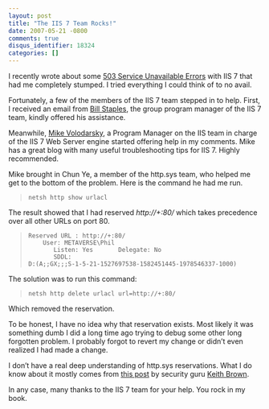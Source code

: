 ```yaml
---
layout: post
title: "The IIS 7 Team Rocks!"
date: 2007-05-21 -0800
comments: true
disqus_identifier: 18324
categories: []
---
```

I recently wrote about some [503 Service Unavailable
Errors](http://haacked.com/archive/2007/05/18/service-unavailable-errors-in-iis-7-are-killing-me.aspx "Service Unavailable in IIS 7")
with IIS 7 that had me completely stumped. I tried everything I could
think of to no avail.

Fortunately, a few of the members of the IIS 7 team stepped in to help.
First, I received an email from [Bill
Staples](http://blogs.iis.net/bills/ "Bill Staples"), the group program
manager of the IIS 7 team, kindly offered his assistance.

Meanwhile, [Mike
Volodarsky](http://mvolo.com/blogs/serverside/ "Mike Volodarsky"), a
Program Manager on the IIS team in charge of the IIS 7 Web Server engine
started offering help in my comments. Mike has a great blog with many
useful troubleshooting tips for IIS 7. Highly recommended.

Mike brought in Chun Ye, a member of the http.sys team, who helped me
get to the bottom of the problem. Here is the command he had me run.

> `netsh http show urlacl`

The result showed that I had reserved *http://+:80/* which takes
precedence over all other URLs on port 80.

>     Reserved URL : http://+:80/
>         User: METAVERSE\Phil
>            Listen: Yes       Delegate: No
>            SDDL:
>     D:(A;;GX;;;S-1-5-21-1527697538-1582451445-1978546337-1000) 

The solution was to run this command:

> `netsh http delete urlacl url=http://+:80/`

Which removed the reservation.

To be honest, I have no idea why that reservation exists. Most likely it
was something dumb I did a long time ago trying to debug some other long
forgotten problem. I probably forgot to revert my change or didn’t even
realized I had made a change.

I don’t have a real deep understanding of http.sys reservations. What I
do know about it mostly comes from [this
post](http://pluralsight.com/blogs/keith/archive/2007/04/01/46636.aspx "Http Reservations")
by security guru [Keith
Brown](http://pluralsight.com/blogs/keith/ "Keith Brown").

In any case, many thanks to the IIS 7 team for your help. You rock in my
book.

